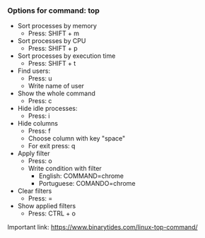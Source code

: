 ### Options for command: top

- Sort processes by memory
  - Press: SHIFT + m
- Sort processes by CPU
  - Press: SHIFT + p
- Sort processes by execution time
  - Press: SHIFT + t
- Find users:
  - Press: u
  - Write name of user
- Show the whole command
  - Press: c
- Hide idle processes:
  - Press: i
- Hide columns
  - Press: f
  - Choose column with key "space"
  - For exit press: q
- Apply filter
  - Press: o
  - Write condition with filter
    - English: COMMAND=chrome
    - Portuguese: COMANDO=chrome
- Clear filters
  - Press: =
- Show applied filters
  - Press: CTRL + o

Important link: https://www.binarytides.com/linux-top-command/
